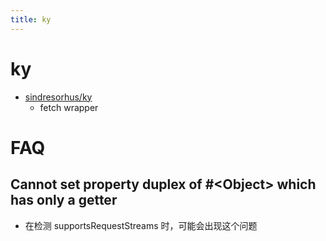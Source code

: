 ```yaml
---
title: ky
---
```


# ky

- [sindresorhus/ky](https://github.com/sindresorhus/ky)
  - fetch wrapper

# FAQ

## Cannot set property duplex of #&lt;Object&gt; which has only a getter

- 在检测 supportsRequestStreams 时，可能会出现这个问题

